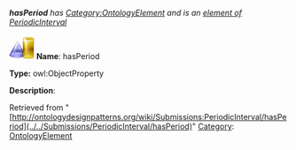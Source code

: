 ___hasPeriod__ has [Category:OntologyElement](../../Category/OntologyElement "Category:OntologyElement") and is an [element of](../../Property/ElementOf "Property:ElementOf") [PeriodicInterval](../../Submissions/PeriodicInterval "Submissions:PeriodicInterval")_


  




[![ObjectProperty](../../images/thumb/c/c3/ObjectProperty.gif/45px-ObjectProperty.gif)](../../Image/ObjectProperty.gif "ObjectProperty")
__Name__: hasPeriod 


__Type:__ owl:ObjectProperty 


__Description__: 





Retrieved from "[http://ontologydesignpatterns.org/wiki/Submissions:PeriodicInterval/hasPeriod](../../Submissions/PeriodicInterval/hasPeriod)"
 [Category](http://ontologydesignpatterns.org/wiki/Special:Categories "Special:Categories"): [OntologyElement](../../Category/OntologyElement "Category:OntologyElement")